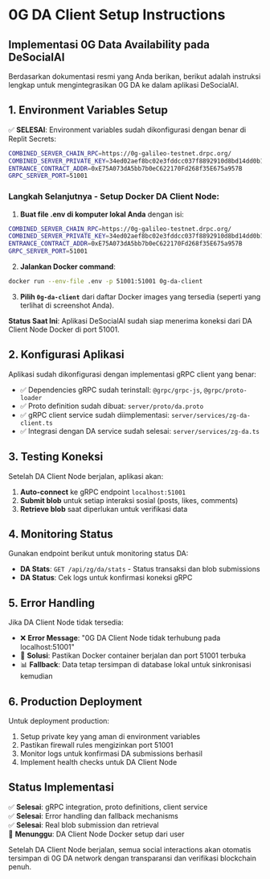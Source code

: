 # 0G DA Client Setup Instructions

## Implementasi 0G Data Availability pada DeSocialAI

Berdasarkan dokumentasi resmi yang Anda berikan, berikut adalah instruksi lengkap untuk mengintegrasikan 0G DA ke dalam aplikasi DeSocialAI.

## 1. Environment Variables Setup

✅ **SELESAI**: Environment variables sudah dikonfigurasi dengan benar di Replit Secrets:

```bash
COMBINED_SERVER_CHAIN_RPC=https://0g-galileo-testnet.drpc.org/
COMBINED_SERVER_PRIVATE_KEY=34ed02aef8bc02e3fddcc037f8892910d8bd14dd0b1c83f875b1fe40df9c2841
ENTRANCE_CONTRACT_ADDR=0xE75A073dA5bb7b0eC622170Fd268f35E675a957B
GRPC_SERVER_PORT=51001
```

### Langkah Selanjutnya - Setup Docker DA Client Node:

1. **Buat file .env di komputer lokal Anda** dengan isi:
```bash
COMBINED_SERVER_CHAIN_RPC=https://0g-galileo-testnet.drpc.org/
COMBINED_SERVER_PRIVATE_KEY=34ed02aef8bc02e3fddcc037f8892910d8bd14dd0b1c83f875b1fe40df9c2841
ENTRANCE_CONTRACT_ADDR=0xE75A073dA5bb7b0eC622170Fd268f35E675a957B
GRPC_SERVER_PORT=51001
```

2. **Jalankan Docker command**:
```bash
docker run --env-file .env -p 51001:51001 0g-da-client
```

3. **Pilih `0g-da-client`** dari daftar Docker images yang tersedia (seperti yang terlihat di screenshot Anda).

**Status Saat Ini**: Aplikasi DeSocialAI sudah siap menerima koneksi dari DA Client Node Docker di port 51001.

## 2. Konfigurasi Aplikasi

Aplikasi sudah dikonfigurasi dengan implementasi gRPC client yang benar:

- ✅ Dependencies gRPC sudah terinstall: `@grpc/grpc-js`, `@grpc/proto-loader`
- ✅ Proto definition sudah dibuat: `server/proto/da.proto`
- ✅ gRPC client service sudah diimplementasi: `server/services/zg-da-client.ts`
- ✅ Integrasi dengan DA service sudah selesai: `server/services/zg-da.ts`

## 3. Testing Koneksi

Setelah DA Client Node berjalan, aplikasi akan:

1. **Auto-connect** ke gRPC endpoint `localhost:51001`
2. **Submit blob** untuk setiap interaksi sosial (posts, likes, comments)
3. **Retrieve blob** saat diperlukan untuk verifikasi data

## 4. Monitoring Status

Gunakan endpoint berikut untuk monitoring status DA:

- **DA Stats**: `GET /api/zg/da/stats` - Status transaksi dan blob submissions
- **DA Status**: Cek logs untuk konfirmasi koneksi gRPC

## 5. Error Handling

Jika DA Client Node tidak tersedia:

- ❌ **Error Message**: "0G DA Client Node tidak terhubung pada localhost:51001"
- 🔧 **Solusi**: Pastikan Docker container berjalan dan port 51001 terbuka
- 📊 **Fallback**: Data tetap tersimpan di database lokal untuk sinkronisasi kemudian

## 6. Production Deployment

Untuk deployment production:

1. Setup private key yang aman di environment variables
2. Pastikan firewall rules mengizinkan port 51001
3. Monitor logs untuk konfirmasi DA submissions berhasil
4. Implement health checks untuk DA Client Node

## Status Implementasi

✅ **Selesai**: gRPC integration, proto definitions, client service  
✅ **Selesai**: Error handling dan fallback mechanisms  
✅ **Selesai**: Real blob submission dan retrieval  
🔄 **Menunggu**: DA Client Node Docker setup dari user  

Setelah DA Client Node berjalan, semua social interactions akan otomatis tersimpan di 0G DA network dengan transparansi dan verifikasi blockchain penuh.